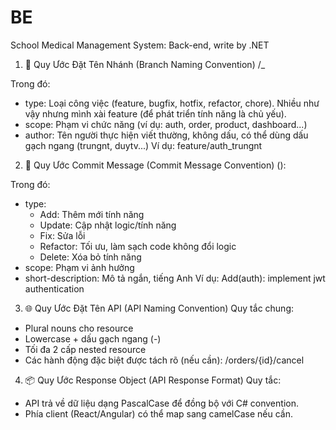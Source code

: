 # BE
School Medical Management System: Back-end, write by .NET
1. 🚧 Quy Ước Đặt Tên Nhánh (Branch Naming Convention)
	<type>/<scope>_<author>
 
Trong đó: 
- type: Loại công việc (feature, bugfix, hotfix, refactor, chore). Nhiều như vậy nhưng mình xài feature (để phát triển tính năng là chủ yếu).
- scope: Phạm vi chức năng (ví dụ: auth, order, product, dashboard...)
- author: Tên người thực hiện viết thường, không dấu, có thể dùng dấu gạch ngang (trungnt, duytv...)
  Ví dụ: feature/auth_trungnt

2. 📝 Quy Ước Commit Message (Commit Message Convention)
	<type>(<scope>): <short-description>
 
 Trong đó:
- type:
  + Add: Thêm mới tính năng
  + Update: Cập nhật logic/tính năng
  + Fix: Sửa lỗi
  + Refactor: Tối ưu, làm sạch code không đổi logic
  + Delete: Xóa bỏ tính năng
- scope: Phạm vi ảnh hưởng
- short-description: Mô tả ngắn, tiếng Anh
  Ví dụ: Add(auth): implement jwt authentication
  
3. 🌐 Quy Ước Đặt Tên API (API Naming Convention)
Quy tắc chung:
- Plural nouns cho resource
- Lowercase + dấu gạch ngang (-) 
- Tối đa 2 cấp nested resource
- Các hành động đặc biệt được tách rõ (nếu cần): /orders/{id}/cancel

 4. 📦 Quy Ước Response Object (API Response Format)
Quy tắc:
- API trả về dữ liệu dạng PascalCase để đồng bộ với C# convention.
- Phía client (React/Angular) có thể map sang camelCase nếu cần.
